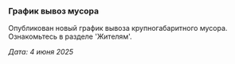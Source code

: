 ### График вывоз мусора

Опубликован новый график вывоза крупногабаритного мусора. Ознакомьтесь в разделе 'Жителям'.

_Дата: 4 июня 2025_
